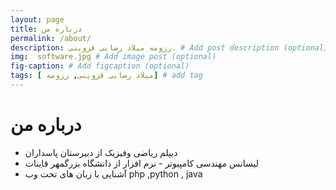 ```yaml
---
layout: page
title: درباره من
permalink: /about/
description: رزومه میلاد رضایی قزوینی. # Add post description (optional)
img:  software.jpg # Add image post (optional)
fig-caption: # Add figcaption (optional)
tags: [ میلاد رضایی قزوینی, رزومه] # add tag
---
```

 

# درباره من
* دیپلم ریاضی وفیزیک از دبیرستان پاسداران
* لیسانس مهندسی کامپیوتر - نرم افزار از دانشگاه بزرگمهر قاینات
* آشنایی با زبان های تحت وب php ,python , java
